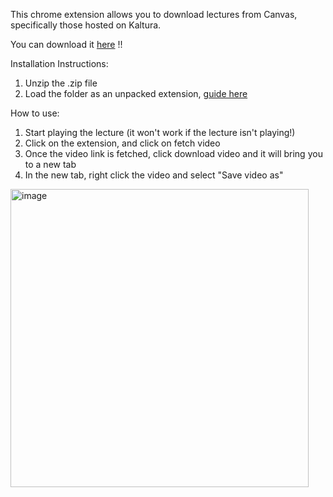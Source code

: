 This chrome extension allows you to download lectures from Canvas, specifically those hosted on Kaltura.

You can download it [here](https://github.com/euanlimzx/Canvas-Kaltura-Downloader/releases/tag/1.0.0) !!

Installation Instructions:
1. Unzip the .zip file
2. Load the folder as an unpacked extension, [guide here](https://webkul.com/blog/how-to-install-the-unpacked-extension-in-chrome/)

How to use:
1. Start playing the lecture (it won't work if the lecture isn't playing!)
2. Click on the extension, and click on fetch video
3. Once the video link is fetched, click download video and it will bring you to a new tab
4. In the new tab, right click the video and select "Save video as"

<img width="477" alt="image" src="https://github.com/user-attachments/assets/8f42f6eb-d82b-41f1-a10d-6e599d03ea3e">


